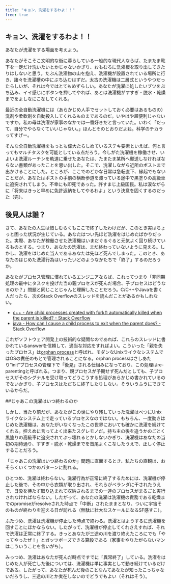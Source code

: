```yaml
---
title: "キョン、洗濯をするわよ！！"
free: true
---
```


## キョン、洗濯をするわよ！！

あなたが洗濯をする場面を考えよう。

あなたがそこそこ文明的な街に暮らしている一般的な現代人ならば、たまたま靴下を一足だけ洗いたいとかじゃないかぎり、おもむろに洗濯板を取り出してきたりはしないと思う。たぶん洗濯物の山を抱え、洗濯機が設置されている場所に行き、諸々を洗濯槽の中にぶち込むはずだ。太古の洗濯機は二層式というやつだったらしいが、それは今ではとてもめずらしい。あなたが洗濯に処したいブツをぶち込み、イイ感じにボタンを押してやれば、あとは洗濯機がすすぎ・脱水・乾燥までをよしなにこなしてくれる。

最近の全自動洗濯機には（あらかじめ人手でセットしておく必要はあるものの）洗剤や柔軟剤を自動投入してくれるものまであるのだ。いやはや超便利じゃないですか。私の母は洗濯が家事のなかでは一番好きだと言っていた。いわく「だって、自分でやらなくていいじゃない。」ほんとそのとおりだよね。科学のチカラってすげー。

そんな全自動洗濯機をもっとも偉大たらしめているステキ要素といえば、何と言ってもマルチタスクを可能としている点だろう。今しがた洗濯機を稼働させ、いよいよ洗濯ルーチンを軌道に乗せたあなたは、たまたま某所へ郵送しなければならない書類があったことを思い出した。そこで、洗濯しながら近所のポストまで出かけることにした。ところが、ここでのどかな日常は急転直下、縁起でもないことだが、あなたはポストの手前の横断歩道を渡っている途中で黒塗りの高級車に追突されてしまう。不幸にも即死であった。許すまじ上級国民。私は涙ながらに「将来はきっと早めに免許返納をしてやるわよ」という決意を固くするのだった（完）。

## 後見人は誰？

さて、あなたの人生は惜しむらくもここで終了したわけだが、このとき実はちょっと困った状況が生じている。あなたはつい先ほど洗濯をはじめたばかりだった。実際、あなたが稼働させた洗濯機はいまだぐるぐると元気よく回り続けているものとする。つまり、あなたの洗濯は、まだ終わっていないように見える。しかし、洗濯をはじめた当人であるあなたは先ほど死んでしまった。このとき、あなたのはじめた洗濯行為はいったいどのようなかたちで「終了」するのだろうか。

あなたがプロセス管理に慣れているエンジニアならば、これってつまり「非同期処理の最中にタスクを投げた当の親プロセスが死んだ場合、子プロセスはどうなるのか？」問題と同じことじゃんと理解したことだろう。C/C++やJavaを書く人だったら、次のStack Overflowのスレッドを読んだことがあるかもしれない。

- [c++ - Are child processes created with fork() automatically killed when the parent is killed? - Stack Overflow](https://stackoverflow.com/questions/395877/are-child-processes-created-with-fork-automatically-killed-when-the-parent-is)
- [java - How can I cause a child process to exit when the parent does? - Stack Overflow](https://stackoverflow.com/questions/269494/how-can-i-cause-a-child-process-to-exit-when-the-parent-does)

これがソフトウェア開発上の技術的な疑問なのであれば、これらのスレッドに書かれているanswerを信頼して、適当な対応をすればよい。こういった「親を失ったプロセス」は[orphan process](https://en.wikipedia.org/wiki/Orphan_process)と呼ばれ、モダンなUnixライクなシステムではOSの責任のもとで管理されることになる。orphan processはさしあたり”init”プロセスの管理下で「後見」される仕組みになっており、この処理はre-parentingと呼ばれる。つまり、親プロセスが予期せず死んだとしても、子プロセスがそのシグナルを受け取ってどうこうする処理があらかじめ書かれているのでないかぎり、子プロセスはただちに終了したりしない。そういうふうにできているからだ。

##じゃあこの洗濯はいつ終わるのか

しかし、当たり前だが、あなたがこの世にやり残していった洗濯はべつにUnixライクなシステム上で走っているプロセスなのではない。もちろん、一度動きはじめた洗濯機は、あなたがいなくなったこの世界においても確かに洗濯を続けてくれる。控えめに言ってよく出来たスグレモノだ。持ち主の後を追うかのごとく黒塗りの高級車に追突されてぶっ壊れるとかしないかぎり、洗濯機はあなたの当初の期待通り、すすぎ・脱水・乾燥までを首尾よくこなしたうえで、正しく停止することだろう。

「じゃあこの洗濯はいつ終わるのか」問題に直面するとき、私たちの直観は、おそらくいくつかのパターンに割れる。

ひとつめ、洗濯は終わらない。洗濯行為が正常に終了するためには、洗濯機が停止した後で、その中から衣類が取り出され、それらがベランダに干されたうえで、日没を待たず取り込まれて収納されるまでの一連のプロセスがまるごと実行されなければならない。したがって、あなたの洗濯は洗濯機の責務である乾燥までのpromiseがresolveされた時点で「中断」されたままとなり、ついに宇宙そのものが終わりを迎える日が訪れる（無駄に壮大なスケールになるSF感すこ）。

ふたつめ、洗濯は洗濯機が停止した時点で終わる。洗濯とはようするに洗濯機を回すことにほかならない。したがって、洗濯機が停止してくれさえすれば、それで洗濯は正常に終了する。きっとあなたが三途の川を渡り終えたころにでも「やってやったぜ！」とガッツポーズできる算段である（家事をやりたがらないマンはこういうことを言いがち）。

みっつめ、洗濯はあなたが死んだ時点ですでに「異常終了」している。洗濯をはじめた人が死亡した後については、洗濯機は単に事実として動き続けているだけである。したがって、あなたが死んだ後のことなんてあなたが知ったこっちゃないだろうし、三途の川とか実在しないのでどうでもよい（それはそう）。

